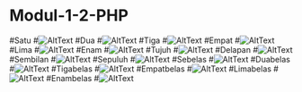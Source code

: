 # Modul-1-2-PHP
 #Satu
#![AltText](https://github.com/sabrinaamelia07/Modul-1-2-PHP/blob/master/l1m1.PNG "Satu")
 #Dua
#![AltText](https://github.com/sabrinaamelia07/Modul-1-2-PHP/blob/master/l2m1.PNG "Dua")
 #Tiga
#![AltText](https://github.com/sabrinaamelia07/Modul-1-2-PHP/blob/master/l3m1.PNG "Tiga")
 #Empat
#![AltText](https://github.com/sabrinaamelia07/Modul-1-2-PHP/blob/master/l4m1.PNG "Empat")
 #Lima
#![AltText](https://github.com/sabrinaamelia07/Modul-1-2-PHP/blob/master/l5m1(1).PNG "Lima")
 #Enam 
#![AltText](https://github.com/sabrinaamelia07/Modul-1-2-PHP/blob/master/l5m1(2).PNG "Enam")
 #Tujuh
#![AltText](https://github.com/sabrinaamelia07/Modul-1-2-PHP/blob/master/l1m2.PNG "Tujuh")
 #Delapan
#![AltText](https://github.com/sabrinaamelia07/Modul-1-2-PHP/blob/master/l2m2.PNG "Delapan")
 #Sembilan
#![AltText](https://github.com/sabrinaamelia07/Modul-1-2-PHP/blob/master/l3m2.PNG "Sembilan")
 #Sepuluh
#![AltText](https://github.com/sabrinaamelia07/Modul-1-2-PHP/blob/master/l4m2.PNG "Sepuluh")
 #Sebelas
#![AltText](https://github.com/sabrinaamelia07/Modul-1-2-PHP/blob/master/l5m2.PNG "Sebelas")
 #Duabelas
#![AltText](https://github.com/sabrinaamelia07/Modul-1-2-PHP/blob/master/l6m2.PNG "Duabelas")
 #Tigabelas
#![AltText](https://github.com/sabrinaamelia07/Modul-1-2-PHP/blob/master/l7m2.PNG "Tigabelas")
 #Empatbelas
#![AltText](https://github.com/sabrinaamelia07/Modul-1-2-PHP/blob/master/l8m2.PNG "Empatbelas")
 #Limabelas
#![AltText](https://github.com/sabrinaamelia07/Modul-1-2-PHP/blob/master/l9m2.PNG "Limabelas")
 #Enambelas
#![AltText](https://github.com/sabrinaamelia07/Modul-1-2-PHP/blob/master/l10m2.PNG "Enambelas")
